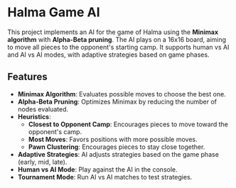 # Halma Game AI

This project implements an AI for the game of Halma using the **Minimax algorithm** with **Alpha-Beta pruning**. The AI plays on a 16x16 board, aiming to move all pieces to the opponent's starting camp. It supports human vs AI and AI vs AI modes, with adaptive strategies based on game phases.

## Features

- **Minimax Algorithm**: Evaluates possible moves to choose the best one.
- **Alpha-Beta Pruning**: Optimizes Minimax by reducing the number of nodes evaluated.
- **Heuristics**:
  - **Closest to Opponent Camp**: Encourages pieces to move toward the opponent's camp.
  - **Most Moves**: Favors positions with more possible moves.
  - **Pawn Clustering**: Encourages pieces to stay close together.
- **Adaptive Strategies**: AI adjusts strategies based on the game phase (early, mid, late).
- **Human vs AI Mode**: Play against the AI in the console.
- **Tournament Mode**: Run AI vs AI matches to test strategies.
